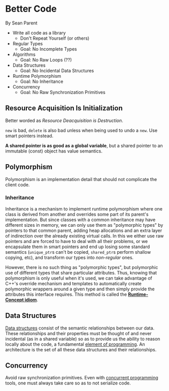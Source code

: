 # Better Code
By Sean Parent

- Write all code as a library
    - Don't Repeat Yourself (or others)
- Regular Types
    - Goal: No Incomplete Types
- Algorithms
    - Goal: No Raw Loops (??)
- Data Structures
    - Goal: No Incidental Data Structures
- Runtime Polymorphism
    - Goal: No Inheritance
- Concurrency
    - Goal: No Raw Synchronization Primitives


## Resource Acquisition Is Initialization

Better worded as *Resource Deacquisition is Destruction*.

`new` is bad, `delete` is also bad unless when being used to undo a `new`.
Use smart pointers instead.

**A shared pointer is as good as a global variable**, but a shared pointer to an immutable (const) object has value semantics.


## Polymorphism

Polymorphism is an implementation detail that should not complicate the client code.

### Inheritance

Inheritance is a mechanism to implement runtime polymorphism where one class is derived from another and overrides some part of its parent's implementation.
But since classes with a common inheritance may have different sizes in memory, we can only use them as "polymorphic types" by pointers to that common parent, adding heap allocations and an extra layer of indirection over the already existing virtual calls.
In this we either use raw pointers and are forced to have to deal with all their problems, or we encapsulate them in smart pointers and end up losing some standard semantics (`unique_ptr`s can't be copied, `shared_ptr`s perform shallow copying, etc),  and transform our types into *non-regular* ones.

However, there is no such thing as "polymorphic types", but polymorphic use of different types that share particular attributes.
Thus, knowing that polymorphism is only useful when it's used, we can take advantage of C++'s override mechanism and templates to automatically create polymorphic wrappers around a given type and then simply provide the attributes this interface requires.
This method is called the [**Runtime-Concept idiom**](https://www.youtube.com/watch?v=QGcVXgEVMJg).


## Data Structures

[Data structures](https://www.youtube.com/watch?v=sWgDk-o-6ZE) consist of the semantic relationships between our data.
These relationships and their properties must be thought of and never incidental (as in a shared variable) so as to provide us the ability to reason locally about the code, a fundamental [element of programming](http://elementsofprogramming.com/book.html).
An architecture is the set of all these data structures and their relationships.


## Concurrency

Avoid raw synchronization primitives.
Even with [concurrent programming](https://www.youtube.com/watch?v=zULU6Hhp42w) tools, one must always take care so as to not serialize code.
